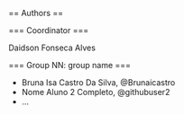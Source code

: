 == Authors ==

=== Coordinator ===

Daidson Fonseca Alves

=== Group NN: group name ===

* Bruna Isa Castro Da Silva, @Brunaicastro
* Nome Aluno 2 Completo, @githubuser2
* ...

